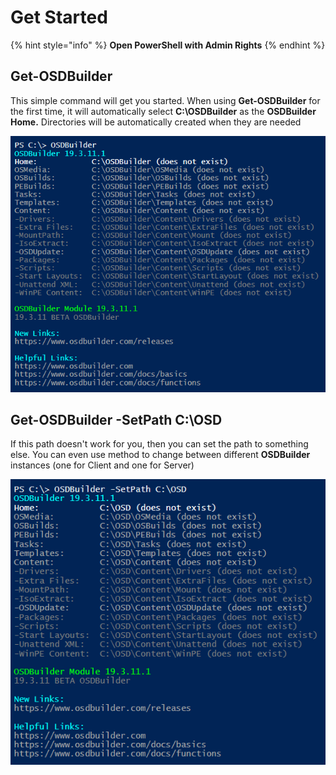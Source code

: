 # Get Started

{% hint style="info" %}
**Open PowerShell with Admin Rights**
{% endhint %}

## Get-OSDBuilder

This simple command will get you started.  When using **Get-OSDBuilder** for the first time, it will automatically select **C:\OSDBuilder** as the **OSDBuilder Home.**  Directories will be automatically created when they are needed

![](../../../.gitbook/assets/image%20%2864%29.png)

## Get-OSDBuilder -SetPath C:\OSD

If this path doesn't work for you, then you can set the path to something else.  You can even use method  to change between different **OSDBuilder** instances \(one for Client and one for Server\)

![](../../../.gitbook/assets/image%20%2844%29.png)

